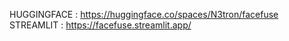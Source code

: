 HUGGINGFACE : https://huggingface.co/spaces/N3tron/facefuse
STREAMLIT : https://facefuse.streamlit.app/
